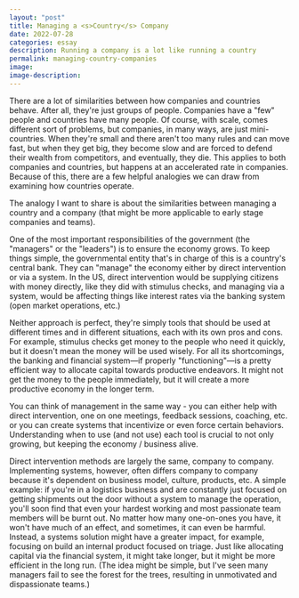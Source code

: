 ```yaml
---
layout: "post"
title: Managing a <s>Country</s> Company
date: 2022-07-28
categories: essay
description: Running a company is a lot like running a country
permalink: managing-country-companies
image:
image-description:
---
```


There are a lot of similarities between how companies and countries behave. After all, they're just groups of people. Companies have a "few" people and countries have many people. Of course, with scale, comes different sort of problems, but companies, in many ways, are just mini-countries. When they're small and there aren't too many rules and can move fast, but when they get big, they become slow and are forced to defend their wealth from competitors, and eventually, they die. This applies to both companies and countries, but happens at an accelerated rate in companies. Because of this, there are a few helpful analogies we can draw from examining how countries operate.

The analogy I want to share is about the similarities between managing a country and a company (that might be more applicable to early stage companies and teams).

One of the most important responsibilities of the government (the "managers" or the "leaders") is to ensure the economy grows. To keep things simple, the governmental entity that's in charge of this is a country's central bank. They can "manage" the economy either by direct intervention or via a system. In the US, direct intervention would be supplying citizens with money directly, like they did with stimulus checks, and managing via a system, would be affecting things like interest rates via the banking system (open market operations, etc.)

Neither approach is perfect, they're simply tools that should be used at different times and in different situations, each with its own pros and cons. For example, stimulus checks get money to the people who need it quickly, but it doesn't mean the money will be used wisely. For all its shortcomings, the banking and financial system—if properly "functioning"—is a pretty efficient way to allocate capital towards productive endeavors. It might not get the money to the people immediately, but it will create a more productive economy in the longer term.

You can think of management in the same way - you can either help with direct intervention, one on one meetings, feedback sessions, coaching, etc. or you can create systems that incentivize or even force certain behaviors. Understanding when to use (and not use) each tool is crucial to not only growing, but keeping the economy / business alive.

Direct intervention methods are largely the same, company to company. Implementing systems, however, often differs company to company because it's dependent on business model, culture, products, etc. A simple example: if you're in a logistics business and are constantly just focused on getting shipments out the door without a system to manage the operation, you'll soon find that even your hardest working and most passionate team members will be burnt out. No matter how many one-on-ones you have, it won't have much of an effect, and sometimes, it can even be harmful. Instead, a systems solution might have a greater impact, for example, focusing on build an internal product focused on triage. Just like allocating capital via the financial system, it might take longer, but it might be more efficient in the long run. (The idea might be simple, but I've seen many managers fail to see the forest for the trees, resulting in unmotivated and dispassionate teams.)
